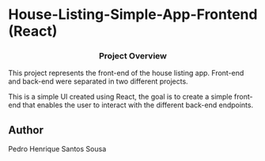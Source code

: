 # House-Listing-Simple-App-Frontend (React)

<p align="center">
    <h3 align="center">Project Overview</h3>
</p>

This project represents the front-end of the house listing app. Front-end and back-end were separated in two different projects.

This is a simple UI created using React, the goal is to create a simple front-end that enables the user to interact with the different back-end endpoints.

## Author

Pedro Henrique Santos Sousa
